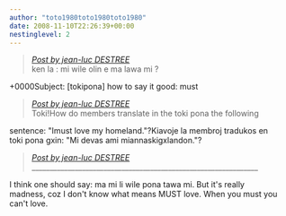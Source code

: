 ```yaml
---
author: "toto1980toto1980toto1980"
date: 2008-11-10T22:26:39+00:00
nestinglevel: 2
---
```

> [_Post by jean-luc DESTREE_](/ovnpkDbt/how-to-say-it-good-must#post3)  
> ken la : mi wile olin e ma lawa mi ?  
> 

+0000Subject: \[tokipona\] how to say it good: must  

> [_Post by jean-luc DESTREE_](/ovnpkDbt/how-to-say-it-good-must#post3)  
> Toki!How do members translate in the toki pona the following  
> 

sentence: "Imust love my homeland."?Kiavoje la membroj tradukos en  
toki pona gxin: "Mi devas ami miannaskigxlandon."?  

> [_Post by jean-luc DESTREE_](/ovnpkDbt/how-to-say-it-good-must#post3)  
> \_\_\_\_\_\_\_\_\_\_\_\_\_\_\_\_\_\_\_\_\_\_\_\_\_\_\_\_\_\_\_\_\_\_\_\_\_\_\_\_\_\_\_\_\_\_\_\_\_\_\_\_\_\_\_\_\_\_\_\_\_\_\_  
> 

I think one should say: ma mi li wile pona tawa mi. But it's really  
madness, coz I don't know what means MUST love. When you must you  
can't love.